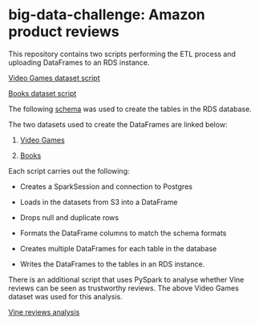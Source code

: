 # big-data-challenge: Amazon product reviews

This repository contains two scripts performing the ETL process and uploading DataFrames to an RDS instance.

[Video Games dataset script](level-1/amazon_reviews_videogames.ipynb)

[Books dataset script](level-1/amazon_reviews_books.ipynb)

The following [schema](level-1/schema.sql) was used to create the tables in the RDS database. 

The two datasets used to create the DataFrames are linked below:

 1. [Video Games](https://s3.amazonaws.com/amazon-reviews-pds/tsv/amazon_reviews_us_Video_Games_v1_00.tsv.gz)

 2. [Books](https://s3.amazonaws.com/amazon-reviews-pds/tsv/amazon_reviews_us_Books_v1_02.tsv.gz)

Each script carries out the following:

 * Creates a SparkSession and connection to Postgres

 * Loads in the datasets from S3 into a DataFrame

 * Drops null and duplicate rows

 * Formats the DataFrame columns to match the schema formats

 * Creates multiple DataFrames for each table in the database

 * Writes the DataFrames to the tables in an RDS instance.

There is an additional script that uses PySpark to analyse whether Vine reviews can be seen as trustworthy reviews. The above Video Games dataset was used for this analysis. 

[Vine reviews analysis](level-2/vine_reviews_analysis.ipynb)
